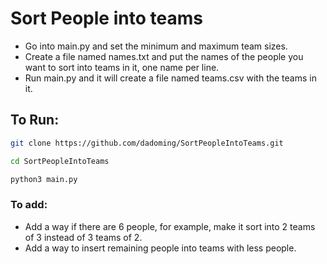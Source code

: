 # Sort People into teams

- Go into main.py and set the minimum and maximum team sizes.
- Create a file named names.txt and put the names of the people you want to sort into teams in it, one name per line.
- Run main.py and it will create a file named teams.csv with the teams in it.

## To Run:
```bash
git clone https://github.com/dadoming/SortPeopleIntoTeams.git
```
```bash
cd SortPeopleIntoTeams
```
```bash
python3 main.py
```

### To add:
- Add a way if there are 6 people, for example, make it sort into 2 teams of 3 instead of 3 teams of 2.
- Add a way to insert remaining people into teams with less people.
